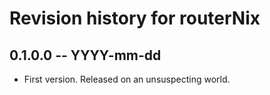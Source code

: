 # Revision history for routerNix

## 0.1.0.0 -- YYYY-mm-dd

* First version. Released on an unsuspecting world.
